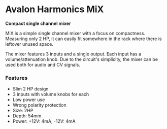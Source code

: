 # Avalon Harmonics MiX

**Compact single channel mixer**

MiX is a simple single channel mixer with a focus on compactness. Measuring only 2 HP, it can easily fit somewhere in the rack where there is leftover unused space.

The mixer features 3 inputs and a single output. Each input has a volume/attenuation knob. Due to the circuit's simplicity, the mixer can be used both for audio and CV signals.

### Features

* Slim 2 HP design
* 3 inputs with volume knobs for each
* Low power use
* Wrong polarity protection
* Size: 2HP
* Depth: 54mm
* Power: +12V: 4mA, -12V: 4mA
